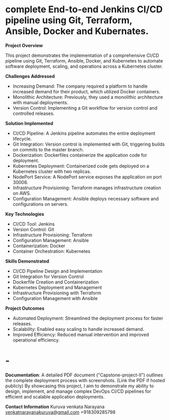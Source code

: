# complete End-to-end Jenkins CI/CD pipeline using Git, Terraform, Ansible, Docker and Kubernates.

**Project Overview**

This project demonstrates the implementation of a comprehensive CI/CD pipeline using Git, Terraform, Ansible, Docker, and Kubernetes to automate software deployment, scaling, and operations across a Kubernetes cluster.

**Challenges Addressed**
* Increasing Demand: The company required a platform to handle increased demand for their product, which utilized Docker containers.
* Monolithic Architecture: Previously, they used a monolithic architecture with manual deployments.
* Version Control: Implementing a Git workflow for version control and controlled releases.

**Solution Implemented**
* CI/CD Pipeline: A Jenkins pipeline automates the entire deployment lifecycle.
* Git Integration: Version control is implemented with Git, triggering builds on commits to the master branch.
* Dockerization: Dockerfiles containerize the application code for deployment.
* Kubernetes Deployment: Containerized code gets deployed on a Kubernetes cluster with two replicas.
* NodePort Service: A NodePort service exposes the application on port 30008.
* Infrastructure Provisioning: Terraform manages infrastructure creation on AWS.
* Configuration Management: Ansible deploys necessary software and configurations on servers.

**Key Technologies**
* CI/CD Tool: Jenkins
* Version Control: Git
* Infrastructure Provisioning: Terraform
* Configuration Management: Ansible
* Containerization: Docker
* Container Orchestration: Kubernetes

**Skills Demonstrated**
* CI/CD Pipeline Design and Implementation
* Git Integration for Version Control
* Dockerfile Creation and Containerization
* Kubernetes Deployment and Management
* Infrastructure Provisioning with Terraform
* Configuration Management with Ansible

**Project Outcomes**
* Automated Deployment: Streamlined the deployment process for faster releases.
* Scalability: Enabled easy scaling to handle increased demand.
* Improved Efficiency: Reduced manual intervention and improved operational efficiency.

# -
**Documentation**: A detailed PDF document ("Capstone-project-II") outlines the complete deployment process with screenshots. (Link the PDF if hosted publicly)
By showcasing this project, I aim to demonstrate my ability to design, implement, and manage complex DevOps CI/CD pipelines for efficient and scalable application deployments.

**Contact Information**
Kuruva venkata Narayana
venkatnarayanakuruva@gmail.com
+918309285798








